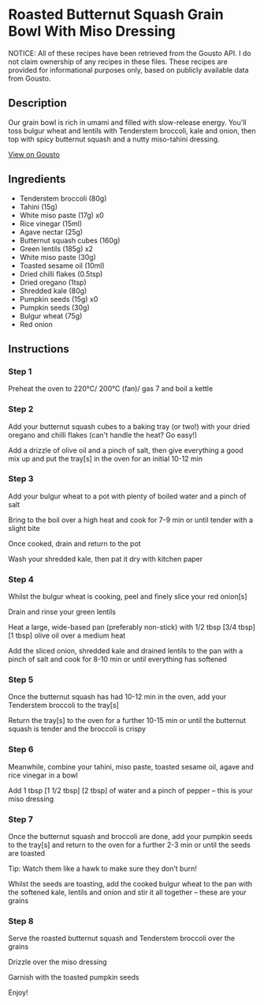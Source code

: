 # Roasted Butternut Squash Grain Bowl With Miso Dressing

NOTICE: All of these recipes have been retrieved from the Gousto API. I do not claim ownership of any recipes in these files. These recipes are provided for informational purposes only, based on publicly available data from Gousto.

## Description

Our grain bowl is rich in umami and filled with slow-release energy. You'll toss bulgur wheat and lentils with Tenderstem broccoli, kale and onion, then top with spicy butternut squash and a nutty miso-tahini dressing. 

[View on Gousto](https://www.gousto.co.uk/recipes/cookbook/roasted-squash-grain-bowl-miso-tahini-dressing)

## Ingredients

- Tenderstem broccoli (80g)
- Tahini (15g)
- White miso paste (17g) x0
- Rice vinegar (15ml)
- Agave nectar (25g)
- Butternut squash cubes (160g)
- Green lentils (185g) x2
- White miso paste (30g)
- Toasted sesame oil (10ml)
- Dried chilli flakes (0.5tsp)
- Dried oregano (1tsp)
- Shredded kale (80g)
- Pumpkin seeds (15g) x0
- Pumpkin seeds (30g)
- Bulgur wheat (75g)
- Red onion

## Instructions


### Step 1

Preheat the oven to 220°C/ 200°C (fan)/ gas 7 and boil a kettle


### Step 2

Add your butternut squash cubes to a baking tray (or two!) with your dried oregano and chilli flakes (can't handle the heat? Go easy!)

Add a drizzle of olive oil and a pinch of salt, then give everything a good mix up and put the tray[s] in the oven for an initial 10-12 min


### Step 3

Add your bulgur wheat to a pot with plenty of boiled water and a pinch of salt

Bring to the boil over a high heat and cook for 7-9 min or until tender with a slight bite

Once cooked, drain and return to the pot

Wash your shredded kale, then pat it dry with kitchen paper


### Step 4

Whilst the bulgur wheat is cooking, peel and finely slice your red onion[s]

Drain and rinse your green lentils

Heat a large, wide-based pan (preferably non-stick) with 1/2 tbsp<span class="text-danger"> <span class="text-purple">[3/4 tbsp]</span> [1 tbsp]</span> olive oil over a medium heat

Add the sliced onion, shredded kale and drained lentils to the pan with a pinch of salt and cook for 8-10 min or until everything has softened


### Step 5

Once the butternut squash has had 10-12 min in the oven, add your Tenderstem broccoli to the tray[s]

Return the tray[s] to the oven for a further 10-15 min or until the butternut squash is tender and the broccoli is crispy


### Step 6

Meanwhile, combine your tahini, miso paste, toasted sesame oil, agave and rice vinegar in a bowl

Add 1 tbsp <span class="text-purple">[1 1/2 tbsp]</span> <span class="text-danger">[2 tbsp]</span> of water and a pinch of pepper – this is your miso dressing


### Step 7

Once the butternut squash and broccoli are done, add your pumpkin seeds to the tray[s] and return to the oven for a further 2-3 min or until the seeds are toasted

Tip: Watch them like a hawk to make sure they don’t burn!

Whilst the seeds are toasting, add the cooked bulgur wheat to the pan with the softened kale, lentils and onion and stir it all together – these are your grains

### Step 8

Serve the roasted butternut squash and Tenderstem broccoli over the grains

Drizzle over the miso dressing

Garnish with the toasted pumpkin seeds

Enjoy!

